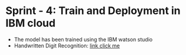 # Sprint - 4: Train and Deployment in IBM cloud
- The model has been trained using the IBM watson studio
- Handwritten Digit Recognition: [link click me](https://dataplatform.cloud.ibm.com/analytics/notebooks/v2/47994b69-b1d9-404c-a529-36d9863e8f0c/view?access_token=8051707842edb4ff39b204827843999d3d8ed67d984cd417c658f95a5befba01)
